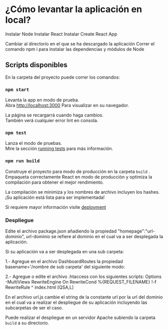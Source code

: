# ¿Cómo levantar la aplicación en local?

Instalar Node 
Instalar React
Instalar Create React App

Cambiar al directorio en el que se ha descargado la aplicación
Correr el comando npm i para instalar las dependencias y módulos de Node

## Scripts disponibles

En la carpeta del proyecto puede correr los comandos:

### `npm start`

Levanta la app en modo de prueba.\
Abra [http://localhost:3000](http://localhost:3000) Para visualizar en su navegador.

La página se recargarrá cuando haga cambios.\
También verá cualquier error lint en consola.

### `npm test`

Lanza el modo de pruebas.\
Mire la sección [running tests](https://facebook.github.io/create-react-app/docs/running-tests) para más información.

### `npm run build`

Construye el proyecto para modo de producción en la carpeta `build` .\
Empaqueta correctamente React en modo de producción y optimiza la compilación para obtener el mejor rendimiento.

La compilación se minimiza y los nombres de archivo incluyen los hashes.\
¡Su aplicación está lista para ser implementada!

Si requiere mayor información visite [deployment](https://facebook.github.io/create-react-app/docs/deployment)


### Despliegue

Edite el archivo package.json añadiendo la propiedad "homepage":"url-dominio", url-dominio se refiere al dominio en el cual va a ser desplegada la aplicación.

Si su aplicación va a ser desplegada en una sub carpeta:

1.- Agregue en el archivo DashboardRoutes la propiedad basename='/nombre de sub carpeta' del siguiente modo: <Router basename='/pasoapaso'>

2.- Agregue o edite el archivo .htaccess con los siguientes scripts:
   Options -MultiViews
   RewriteEngine On
   RewriteCond %{REQUEST_FILENAME} !-f
   RewriteRule ^ index.html [QSA,L]


En el archivo url.js cambie el string de la constante url por la url del dominio en el cual va a realizar el despliegue de su aplicación incluyendo las subcarpetas de ser el caso.

Puede realizar el despliegue en un servidor Apache subiendo la carpeta `build` a su directorio.

